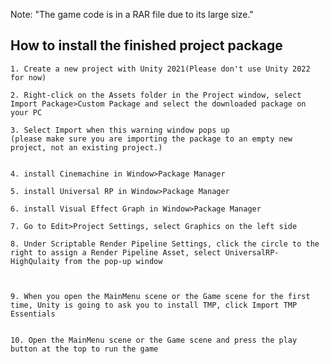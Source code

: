 Note: "The game code is in a RAR file due to its large size."

## How to install the finished project package

    1. Create a new project with Unity 2021(Please don't use Unity 2022 for now)

    2. Right-click on the Assets folder in the Project window, select Import Package>Custom Package and select the downloaded package on your PC

    3. Select Import when this warning window pops up
    (please make sure you are importing the package to an empty new project, not an existing project.)
![]()

    4. install Cinemachine in Window>Package Manager

    5. install Universal RP in Window>Package Manager

    6. install Visual Effect Graph in Window>Package Manager

    7. Go to Edit>Project Settings, select Graphics on the left side

    8. Under Scriptable Render Pipeline Settings, click the circle to the right to assign a Render Pipeline Asset, select UniversalRP-HighQulaity from the pop-up window



    9. When you open the MainMenu scene or the Game scene for the first time, Unity is going to ask you to install TMP, click Import TMP Essentials


    10. Open the MainMenu scene or the Game scene and press the play button at the top to run the game
